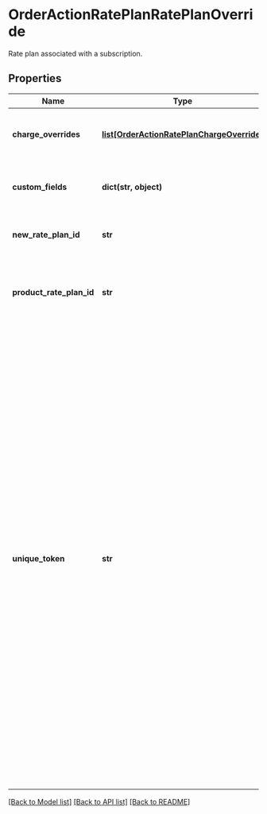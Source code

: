 # OrderActionRatePlanRatePlanOverride

Rate plan associated with a subscription. 
## Properties
Name | Type | Description | Notes
------------ | ------------- | ------------- | -------------
**charge_overrides** | [**list[OrderActionRatePlanChargeOverride]**](OrderActionRatePlanChargeOverride.md) | List of charges associated with the rate plan.  | [optional] 
**custom_fields** | **dict(str, object)** | Container for custom fields of a Rate Plan object.  | [optional] 
**new_rate_plan_id** | **str** | Internal identifier of the rate plan.  | [optional] 
**product_rate_plan_id** | **str** | Internal identifier of the product rate plan that the rate plan is based on.  | 
**unique_token** | **str** | Unique identifier for the rate plan. This identifier enables you to refer to the rate plan before the rate plan has an internal identifier in Zuora.  For instance, suppose that you want to use a single order to add a product to a subscription and later update the same product. When you add the product, you can set a unique identifier for the rate plan. Then when you update the product, you can use the same unique identifier to specify which rate plan to modify.  | [optional] 

[[Back to Model list]](../README.md#documentation-for-models) [[Back to API list]](../README.md#documentation-for-api-endpoints) [[Back to README]](../README.md)


